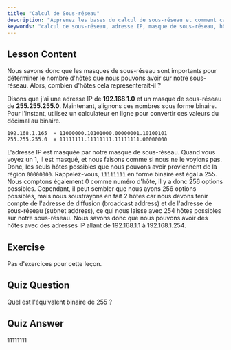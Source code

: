 ```yaml
---
title: "Calcul de Sous-réseau"
description: "Apprenez les bases du calcul de sous-réseau et comment calculer les hôtes disponibles sur un réseau. Comprenez l'adressage IP et les masques de sous-réseau pour les débutants. Commencez votre parcours Linux !"
keywords: "calcul de sous-réseau, adresse IP, masque de sous-réseau, hôtes réseau, binaire, réseau Linux, tutoriel débutant, guide"
---
```


## Lesson Content

Nous savons donc que les masques de sous-réseau sont importants pour déterminer le nombre d'hôtes que nous pouvons avoir sur notre sous-réseau. Alors, combien d'hôtes cela représenterait-il ?

Disons que j'ai une adresse IP de **192.168.1.0** et un masque de sous-réseau de **255.255.255.0**. Maintenant, alignons ces nombres sous forme binaire. Pour l'instant, utilisez un calculateur en ligne pour convertir ces valeurs du décimal au binaire.

```
192.168.1.165  = 11000000.10101000.00000001.10100101
255.255.255.0  = 11111111.11111111.11111111.00000000
```

L'adresse IP est masquée par notre masque de sous-réseau. Quand vous voyez un 1, il est masqué, et nous faisons comme si nous ne le voyions pas. Donc, les seuls hôtes possibles que nous pouvons avoir proviennent de la région `00000000`. Rappelez-vous, `11111111` en forme binaire est égal à 255. Nous comptons également 0 comme numéro d'hôte, il y a donc 256 options possibles. Cependant, il peut sembler que nous ayons 256 options possibles, mais nous soustrayons en fait 2 hôtes car nous devons tenir compte de l'adresse de diffusion (broadcast address) et de l'adresse de sous-réseau (subnet address), ce qui nous laisse avec 254 hôtes possibles sur notre sous-réseau. Nous savons donc que nous pouvons avoir des hôtes avec des adresses IP allant de 192.168.1.1 à 192.168.1.254.

## Exercise

Pas d'exercices pour cette leçon.

## Quiz Question

Quel est l'équivalent binaire de 255 ?

## Quiz Answer

11111111

